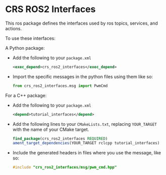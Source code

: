 # CRS ROS2 Interfaces
This ros package defines the interfaces used by ros topics, services, and actions.

To use these interfaces:

A Python package:
* Add the following to your `package.xml`
  ```xml
  <exec_depend>crs_ros2_interfaces</exec_depend>
  ```
* Import the specific messages in the python files using them like so:
  ```python
  from crs_ros2_interfaces.msg import PwmCmd
  ```

For a C++ package:
* Add the following to your `package.xml`
  ```xml
  <depend>tutorial_interfaces</depend>
  ```
* Add the following lines to your `CMakeLists.txt`, replacing `YOUR_TARGET` with the name of your CMake target.
  ```CMake
  find_package(crs_ros2_interfaces REQUIRED)
  ament_target_dependencies(YOUR_TARGET rclcpp tutorial_interfaces)
  ```
* Include the generated headers in files where you use the message, like so:
  ```cpp
  #include "crs_ros2_interfaces/msg/pwm_cmd.hpp"
  ```